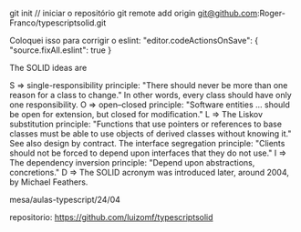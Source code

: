 git init // iniciar o repositório
git remote add origin git@github.com:Roger-Franco/typescriptsolid.git

Coloquei isso para corrigir o eslint:
"editor.codeActionsOnSave": {
      "source.fixAll.eslint": true
    }



The SOLID ideas are

S => single-responsibility principle: "There should never be more than one reason for a class to change." In other words, every class should have only one responsibility.
O => open–closed principle: "Software entities ... should be open for extension, but closed for modification."
L => The Liskov substitution principle: "Functions that use pointers or references to base classes must be able to use objects of derived classes without knowing it." See also design by contract.
The interface segregation principle: "Clients should not be forced to depend upon interfaces that they do not use."
I => The dependency inversion principle: "Depend upon abstractions,  concretions."
D => The SOLID acronym was introduced later, around 2004, by Michael Feathers.


mesa/aulas-typescript/24/04

repositorio: https://github.com/luizomf/typescriptsolid

